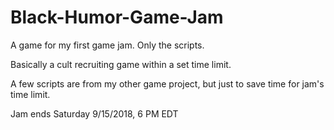 # Black-Humor-Game-Jam
A game for my first game jam. Only the scripts.

Basically a cult recruiting game within a set time limit.

A few scripts are from my other game project, but just to save time for jam's time limit.

Jam ends Saturday 9/15/2018, 6 PM EDT
